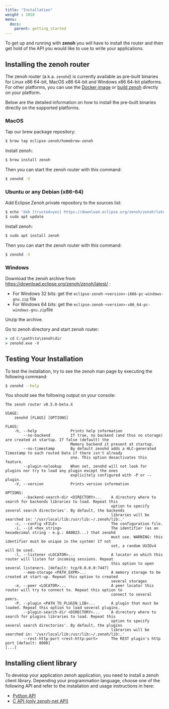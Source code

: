 ```yaml
---
title: "Installation"
weight : 1010
menu:
  docs:
    parent: getting_started
---
```


To get up and running with <b>zenoh</b> you will have to install the router and then get hold of the API you would like to use to write your applications. 

## Installing the zenoh router
The zenoh router (a.k.a. `zenohd`) is currently available as pre-built binaries for Linux x86 64-bit, MacOS x86 64-bit and Windows x86 64-bit platforms.
For other platforms, you can use the [Docker image](../quick-test#run-zenoh-in-docker) or [build zenoh](https://github.com/eclipse-zenoh/zenoh#how-to-build-it) directly on your platform.

Below are the detailed information on how to install the pre-built binaries directly on the supported platforms.

### MacOS
Tap our brew package repository:

```bash
$ brew tap eclipse-zenoh/homebrew-zenoh
```    

Install zenoh:

```bash
$ brew install zenoh
```

Then you can start the zenoh router with this command:
```bash
$ zenohd -V
```

### Ubuntu or any Debian (x86-64)

Add Eclipse Zenoh private repository to the sources list:

```bash
$ echo "deb [trusted=yes] https://download.eclipse.org/zenoh/zenoh/latest/ /" | sudo tee -a /etc/apt/sources.list > /dev/null
$ sudo apt update
```

Install zenoh:

```bash
$ sudo apt install zenoh 
```
 
Then you can start the zenoh router with this command:

```bash
$ zenohd -V
```

### Windows

Download the zenoh archive from https://download.eclipse.org/zenoh/zenoh/latest/ :
- For Windows 32 bits: get the `eclipse-zenoh-<version>-i686-pc-windows-gnu.zip` file
- For Windows 64 bits: get the `eclipse-zenoh-<version>-x86_64-pc-windows-gnu.zip`file

Unzip the archive.

Go to zenoh directory and start zenoh router:

```cmd
> cd C:\path\to\zenoh\dir
> zenohd.exe -V
```

## Testing Your Installation
To test the installation, try to see the zenoh man page by executing the following command:

```bash
$ zenohd --help
```
You should see the following output on your console:

```text
The zenoh router v0.5.0-beta.X

USAGE:
    zenohd [FLAGS] [OPTIONS]

FLAGS:
    -h, --help               Prints help information
        --no-backend         If true, no backend (and thus no storage) are created at startup. If false (default) the
                             Memory backend it present at startup.
        --no-timestamp       By default zenohd adds a HLC-generated Timestamp to each routed Data if there isn't already
                             one. This option desactivates this feature.
        --plugin-nolookup    When set, zenohd will not look for plugins nor try to load any plugin except the ones
                             explicitely configured with -P or --plugin.
    -V, --version            Prints version information

OPTIONS:
        --backend-search-dir <DIRECTORY>...    A directory where to search for backends libraries to load. Repeat this
                                               option to specify several search directories'. By default, the backends
                                               libraries will be searched in: '/usr/local/lib:/usr/lib:~/.zenoh/lib:.'
    -c, --config <FILE>                        The configuration file.
    -i, --id <hex_string>                      The identifier (as an hexadecimal string - e.g.: 0A0B23...) that zenohd
                                               must use. WARNING: this identifier must be unique in the system! If not
                                               set, a random UUIDv4 will be used.
    -l, --listener <LOCATOR>...                A locator on which this router will listen for incoming sessions. Repeat
                                               this option to open several listeners. [default: tcp/0.0.0.0:7447]
        --mem-storage <PATH_EXPR>...           A memory storage to be created at start-up. Repeat this option to created
                                               several storages
    -e, --peer <LOCATOR>...                    A peer locator this router will try to connect to. Repeat this option to
                                               connect to several peers.
    -P, --plugin <PATH_TO_PLUGIN_LIB>...       A plugin that must be loaded. Repeat this option to load several plugins.
        --plugin-search-dir <DIRECTORY>...     A directory where to search for plugins libraries to load. Repeat this
                                               option to specify several search directories'. By default, the plugins
                                               libraries will be searched in: '/usr/local/lib:/usr/lib:~/.zenoh/lib:.'
        --rest-http-port <rest-http-port>      The REST plugin's http port [default: 8000]
[...]
```

## Installing client library
To develop your application zenoh application, you need to install a zenoh client library.
Depending your programmation language, choose one of the following API and refer to the installation and usage instructions in here:

- [Python API](https://github.com/eclipse-zenoh/zenoh-python)
- [C API (only zenoh-net API)](https://github.com/eclipse-zenoh/zenoh-c)
